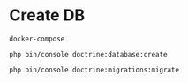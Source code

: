 # Create DB

```
docker-compose 
```

``` 
php bin/console doctrine:database:create
```

``` 
php bin/console doctrine:migrations:migrate
```
